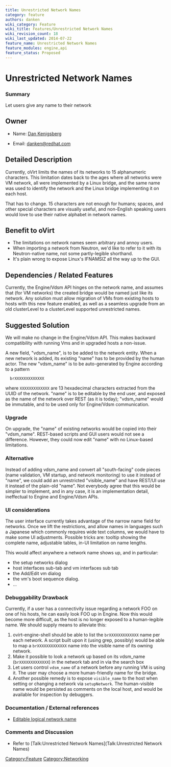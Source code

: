 ```yaml
---
title: Unrestricted Network Names
category: feature
authors: danken
wiki_category: Feature
wiki_title: Features/Unrestricted Network Names
wiki_revision_count: 18
wiki_last_updated: 2014-07-22
feature_name: Unrestricted Network Names
feature_modules: engine,api
feature_status: Proposed
---
```


# Unrestricted Network Names

### Summary

Let users give any name to their network

## Owner

*   Name: [ Dan Kenigsberg](User:Danken)

<!-- -->

*   Email: <danken@redhat.com>

## Detailed Description

Currently, oVirt limits the names of its networks to 15 alphanumeric characters. This limitation dates back to the ages where all networks were VM network, all were implemented by a Linux bridge, and the same name was used to identify the network and the Linux bridge implementing it on each host.

That has to change. 15 characters are not enough for humans; spaces, and other special characters are visually useful, and non-English speaking users would love to use their native alphabet in network names.

## Benefit to oVirt

*   The limitations on network names seem arbitrary and annoy users.
*   When importing a network from Neutron, we'd like to refer to it with its Neutron-native name, not some partly-legible shorthand.
*   It's plain wrong to expose Linux's IFNAMSIZ all the way up to the GUI.

## Dependencies / Related Features

Currently, the Engine/Vdsm API hinges on the network name, and assumes that (for VM networks) the created bridge would be named just like its network. Any solution must allow migration of VMs from existing hosts to hosts with this new feature enabled, as well as a seamless upgrade from an old clusterLevel to a clusterLevel supported unrestricted names.

## Suggested Solution

We will make no change in the Engine/Vdsm API. This makes backward compatibility with running Vms and in upgraded hosts a non-issue.

A new field, "vdsm_name", is to be added to the network entity. When a new network is added, its existing "name" has to be provided by the human actor. The new "vdsm_name" is to be auto-generated by Engine according to a pattern

      brXXXXXXXXXXXXX

where `XXXXXXXXXXXXX` are 13 hexadecimal characters extracted from the UUID of the network. "name" is to be editable by the end user, and exposed as the name of the network over REST (as it is today); "vdsm_name" would be immutable, and to be used only for Engine/Vdsm communication.

### Upgrade

On upgrade, the "name" of existing networks would be copied into their "vdsm_name". REST-based scripts and GUI users would not see a difference. However, they could now edit "name" with no Linux-based limitations.

### Alternative

Instead of adding vdsm_name and convert all "south-facing" code pieces (name validation, VM startup, and network monitoring) to use it instead of "name", we could add an unrestricted "visible_name" and have REST/UI use it instead of the plain-old "name". Not everybody agree that this would be simpler to implement, and in any case, it is an implementation detail, ineffectual to Engine and Engine/Vdsm APIs.

### UI considerations

The user interface currently takes advantage of the narrow name field for networks. Once we lift the restrictions, and allow names in languages such a Japanese which commonly requires wide text columns, we would have to make some UI adjustments. Possible tricks are: tooltip showing the complete name, adjustable tables, in-UI limitation on name lengths.

This would affect anywhere a network name shows up, and in particular:

*   the setup networks dialog
*   host interfaces sub-tab and vm interfaces sub tab
*   the Add/Edit vm dialog
*   the vm's boot sequence dialog.
*   ...

### Debuggability Drawback

Currently, if a user has a connectivity issue regarding a network FOO on one of his hosts, he can easily look FOO up in Engine. Now this would become more difficult, as the host is no longer exposed to a human-legible name. We should supply means to alleviate this:

1.  ovirt-engine-shell should be able to list the `brXXXXXXXXXXXXX` name per each network. A script built upon it (using grep, possibly) would be able to map a `brXXXXXXXXXXXXX` name into the visible name of its owning network.
2.  Make it possible to look a network up based on its vdsm_name (`brXXXXXXXXXXXXX`) in the network tab and in via the search box
3.  Let users control `vdsm_name` of a network before any running VM is using it. The user may choose a more human-friendly name for the bridge.
4.  Another possible remedy is to expose `visible_name` to the host when setting or changing a network via `setupNetwork`. The human-visible name would be persisted as comments on the local host, and would be available for inspection by debuggers.

### Documentation / External references

*   [Editable logical network name](https://bugzilla.redhat.com/show_bug.cgi?id=1121101)

### Comments and Discussion

*   Refer to [Talk:Unrestricted Network Names](Talk:Unrestricted Network Names)

<Category:Feature> <Category:Networking>
